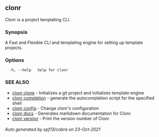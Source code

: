 ## clonr

Clonr is a project templating CLI.

### Synopsis

A Fast and Flexible CLI and templating engine for setting up template projects.

### Options

```
  -h, --help   help for clonr
```

### SEE ALSO

* [clonr clone](clonr_clone.md)	 - Initializes a git project and initializes template engine
* [clonr completion](clonr_completion.md)	 - generate the autocompletion script for the specified shell
* [clonr config](clonr_config.md)	 - Change clonr's configuration
* [clonr docs](clonr_docs.md)	 - Generates markdown documentation for Clonr.
* [clonr version](clonr_version.md)	 - Print the version number of Clonr

###### Auto generated by spf13/cobra on 23-Oct-2021
